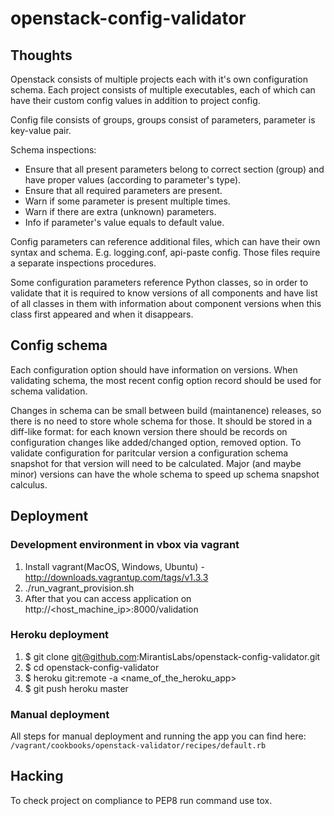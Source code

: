 openstack-config-validator
==========================

Thoughts
--------

Openstack consists of multiple projects each with it's own configuration schema.
Each project consists of multiple executables, each of which can have their custom config values in addition to project config.

Config file consists of groups, groups consist of parameters, parameter is key-value pair.

Schema inspections:
* Ensure that all present parameters belong to correct section (group) and have proper values (according to parameter's type).
* Ensure that all required parameters are present.
* Warn if some parameter is present multiple times.
* Warn if there are extra (unknown) parameters.
* Info if parameter's value equals to default value.

Config parameters can reference additional files, which can have their own syntax and schema. E.g. logging.conf, api-paste config. Those files require a separate inspections procedures.

Some configuration parameters reference Python classes, so in order to validate that it is required to know versions of all components and have list of all classes in them with information about component versions when this class first appeared and when it disappears.

Config schema
-------------
Each configuration option should have information on versions. When validating schema, the most recent config option record should be used for schema validation.

Changes in schema can be small between build (maintanence) releases, so there is no need to store whole schema for those. It should be stored in a diff-like format: for each known version there should be records on configuration changes like added/changed option, removed option. To validate configuration for paritcular version a configuration schema snapshot for that version will need to be calculated. Major (and maybe minor) versions can have the whole schema to speed up schema snapshot calculus.

Deployment
-------------

### Development environment in vbox via vagrant
1. Install vagrant(MacOS, Windows, Ubuntu) - http://downloads.vagrantup.com/tags/v1.3.3
2. ./run_vagrant_provision.sh
3. After that you can access application on http://<host_machine_ip>:8000/validation

### Heroku deployment
1. $ git clone git@github.com:MirantisLabs/openstack-config-validator.git
2. $ cd openstack-config-validator
3. $ heroku git:remote -a <name_of_the_heroku_app>
4. $ git push heroku master
 
### Manual deployment 
All steps for manual deployment and running the app you can find here: ```/vagrant/cookbooks/openstack-validator/recipes/default.rb```

Hacking
-------

To check project on compliance to PEP8 run command use tox.

